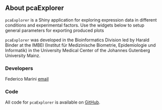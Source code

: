 ## About pcaExplorer

`pcaExplorer` is a Shiny application for exploring expression data in different
conditions and experimental factors. Use the widgets below to setup general
parameters for exporting produced plots

`pcaExplorer` was developed in the Bioinformatics Division led by Harald Binder 
at the IMBEI (Institut für Medizinische Biometrie, Epidemiologie und Informatik) 
in the University Medical Center of the Johannes Gutenberg University Mainz.




### Developers

Federico Marini [email](mailto:marinif@uni-mainz.de)

### Code

All code for `pcaExplorer` is available on 
<a href="https://github.com/federicomarini/pcaExplorer" target="_blank">GitHub</a>.

